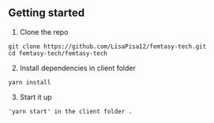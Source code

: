 ## Getting started

1. Clone the repo

```
git clone https://github.com/LisaPisa12/femtasy-tech.git
cd femtasy-tech/femtasy-tech
```

2. Install dependencies in client folder

```
yarn install
```

3. Start it up

```
'yarn start' in the client folder .
```
